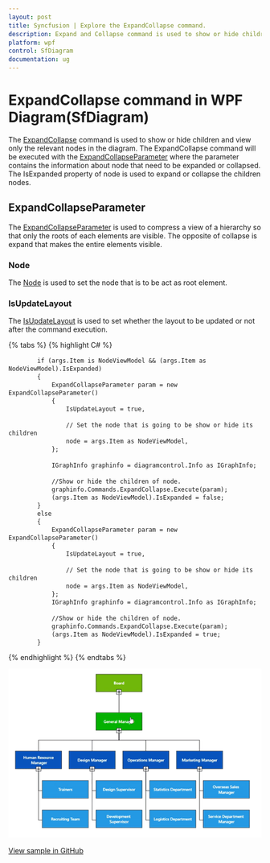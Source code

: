 ```yaml
---
layout: post
title: Syncfusion | Explore the ExpandCollapse command.
description: Expand and Collapse command is used to show or hide children with IsExpanded property in ExpandCollapseParameter.
platform: wpf
control: SfDiagram
documentation: ug
---
```


# ExpandCollapse command in WPF Diagram(SfDiagram)

The [ExpandCollapse](https://help.syncfusion.com/cr/wpf/Syncfusion.SfDiagram.WPF~Syncfusion.UI.Xaml.Diagram.IDiagramCommands~ExpandCollapse.html) command is used to show or hide children and view only the relevant nodes in the diagram. The ExpandCollapse command will be executed with the [ExpandCollapseParameter](https://help.syncfusion.com/cr/wpf/Syncfusion.SfDiagram.WPF~Syncfusion.UI.Xaml.Diagram.ExpandCollapseParameter.html) where the parameter contains the information about node that need to be expanded or collapsed. The IsExpanded property of node is used to expand or collapse the children nodes. 

## ExpandCollapseParameter 

The [ExpandCollapseParameter](https://help.syncfusion.com/cr/wpf/Syncfusion.SfDiagram.WPF~Syncfusion.UI.Xaml.Diagram.ExpandCollapseParameter.html) is used to compress a view of a hierarchy so that only the roots of each elements are visible. The opposite of collapse is expand that makes the entire elements visible.

### Node

The [Node](https://help.syncfusion.com/cr/wpf/Syncfusion.SfDiagram.WPF~Syncfusion.UI.Xaml.Diagram.ExpandCollapseParameter~Node.html) is used to set the node that is to be act as root element.

### IsUpdateLayout

The [IsUpdateLayout](https://help.syncfusion.com/cr/wpf/Syncfusion.SfDiagram.WPF~Syncfusion.UI.Xaml.Diagram.ExpandCollapseParameter~IsUpdateLayout.html) is used to set whether the layout to be updated or not after the command execution.

{% tabs %}
{% highlight C# %}

            if (args.Item is NodeViewModel && (args.Item as NodeViewModel).IsExpanded)
            {
                ExpandCollapseParameter param = new ExpandCollapseParameter()
                {
                    IsUpdateLayout = true,

                    // Set the node that is going to be show or hide its children
                    node = args.Item as NodeViewModel,
                };

                IGraphInfo graphinfo = diagramcontrol.Info as IGraphInfo;

                //Show or hide the children of node.
                graphinfo.Commands.ExpandCollapse.Execute(param);
                (args.Item as NodeViewModel).IsExpanded = false;
            }
            else
            {
                ExpandCollapseParameter param = new ExpandCollapseParameter()
                {
                    IsUpdateLayout = true,

                    // Set the node that is going to be show or hide its children
                    node = args.Item as NodeViewModel,
                };
                IGraphInfo graphinfo = diagramcontrol.Info as IGraphInfo;

                //Show or hide the children of node.
                graphinfo.Commands.ExpandCollapse.Execute(param);
                (args.Item as NodeViewModel).IsExpanded = true;
            }

{% endhighlight %}
{% endtabs %}


![ExpandCollapse](Commands_Images/Commands_img21.gif)


[View sample in GitHub](https://github.com/SyncfusionExamples/WPF-Diagram-Examples/tree/master/Samples/Commands/Expand%20and%20Collapse%20command)